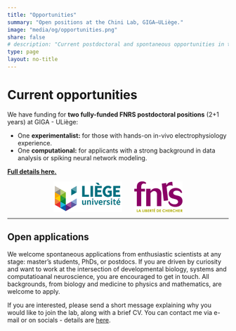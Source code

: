 ```yaml
---
title: "Opportunities"
summary: "Open positions at the Chini Lab, GIGA–ULiège."
image: "media/og/opportunities.png"
share: false
# description: "Current postdoctoral and spontaneous opportunities in the lab."
type: page 
layout: no-title
---
```


# Current opportunities

We have funding for **two fully-funded FNRS postdoctoral positions** (2+1 years) at GIGA - ULiège:

- One **experimentalist:** for those with hands-on in-vivo electrophysiology experience.
- One **computational:** for applicants with a strong background in data analysis or spiking neural network modeling.

[**Full details here.**](/opportunities/postdoc-ad/)

<div style="display: flex; justify-content: center; align-items: center; gap: 2em; margin-bottom: 1em;">
  <img src="uliege_logo.png" alt="University of Liège" style="height:70px;">
  <img src="fnrs_logo.png" alt="FNRS" style="height:70px;">
</div>

---

## Open applications

We welcome spontaneous applications from enthusiastic scientists at any stage: master’s students, PhDs, or postdocs. 
If you are driven by curiosity and want to work at the intersection of developmental biology, systems and computatioanal neuroscience, 
you are encouraged to get in touch. All backgrounds, from biology and medicine to physics and mathematics, are welcome to apply.

If you are interested, please send a short message explaining why you would like to join the lab, along with a brief CV. 
You can contact me via e-mail or on socials - details are [here](/team/).
